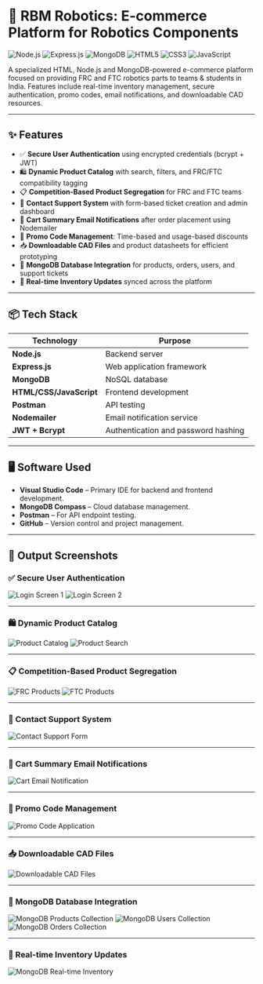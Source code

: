 # 🤖 RBM Robotics: E-commerce Platform for Robotics Components

![Node.js](https://img.shields.io/badge/Node.js-Enabled-brightgreen) 
![Express.js](https://img.shields.io/badge/Express.js-Backend-lightgrey) 
![MongoDB](https://img.shields.io/badge/MongoDB-Database-brightgreen) 
![HTML5](https://img.shields.io/badge/HTML-Frontend-orange) 
![CSS3](https://img.shields.io/badge/CSS-Styles-blue) 
![JavaScript](https://img.shields.io/badge/JavaScript-Frontend-yellow)

A specialized HTML, Node.js and MongoDB-powered e-commerce platform focused on providing FRC and FTC robotics parts to teams & students in India. Features include real-time inventory management, secure authentication, promo codes, email notifications, and downloadable CAD resources.

---

## ✨ Features

- ✅ **Secure User Authentication** using encrypted credentials (bcrypt + JWT)
- 🛍️ **Dynamic Product Catalog** with search, filters, and FRC/FTC compatibility tagging
- 📋 **Competition-Based Product Segregation** for FRC and FTC teams
- 📩 **Contact Support System** with form-based ticket creation and admin dashboard
- 🛒 **Cart Summary Email Notifications** after order placement using Nodemailer
- 🎁 **Promo Code Management**: Time-based and usage-based discounts
- 📥 **Downloadable CAD Files** and product datasheets for efficient prototyping
- 💾 **MongoDB Database Integration** for products, orders, users, and support tickets
- 🚀 **Real-time Inventory Updates** synced across the platform

---

## 📦 Tech Stack

| Technology             | Purpose                             |
|-------------------------|-------------------------------------|
| **Node.js**             | Backend server                     |
| **Express.js**          | Web application framework          |
| **MongoDB**             | NoSQL database                     |
| **HTML/CSS/JavaScript** | Frontend development               |
| **Postman**             | API testing                        |
| **Nodemailer**          | Email notification service         |
| **JWT + Bcrypt**        | Authentication and password hashing|

---

## 🖥️ Software Used

- **Visual Studio Code** – Primary IDE for backend and frontend development.
- **MongoDB Compass** – Cloud database management.
- **Postman** – For API endpoint testing.
- **GitHub** – Version control and project management.

---

## 📸 Output Screenshots

### ✅ Secure User Authentication
![Login Screen 1](output%20images/login1.png)
![Login Screen 2](output%20images/login2.png)

---

### 🛍️ Dynamic Product Catalog
![Product Catalog](output%20images/products.png)
![Product Search](output%20images/search.png)

---

### 📋 Competition-Based Product Segregation
![FRC Products](output%20images/frc.png)
![FTC Products](output%20images/ftc.png)

---

### 📩 Contact Support System
![Contact Support Form](output%20images/contact.png)

---

### 🛒 Cart Summary Email Notifications
![Cart Email Notification](output%20images/email.png)

---

### 🎁 Promo Code Management
![Promo Code Application](output%20images/promo.png)

---

### 📥 Downloadable CAD Files
![Downloadable CAD Files](output%20images/download.png)

---

### 💾 MongoDB Database Integration
![MongoDB Products Collection](output%20images/mongo1.png)
![MongoDB Users Collection](output%20images/mongo2.png)
![MongoDB Orders Collection](output%20images/mongo3.png)

---

### 🚀 Real-time Inventory Updates
![MongoDB Real-time Inventory](output%20images/mongo4.png)


